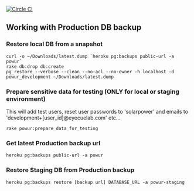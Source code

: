 [![Circle CI](https://circleci.com/gh/eyecuelab/powur.svg?style=svg&circle-token=184c29660ce8e18b159cdf7b7a4dd36222abc97a)](https://circleci.com/gh/eyecuelab/powur)

## Working with Production DB backup

### Restore local DB from a snapshot

```
curl -o ~/Downloads/latest.dump `heroku pg:backups public-url -a powur`
rake db:drop db:create
pg_restore --verbose --clean --no-acl --no-owner -h localhost -d powur_development ~/Downloads/latest.dump
```

### Prepare sensitive data for testing (ONLY for local or staging environment)

This will add test users, reset user passwords to 'solarpower' and emails to 'development+[user_id]@eyecuelab.com' etc...

```
rake powur:prepare_data_for_testing
```

### Get latest Production backup url

```
heroku pg:backups public-url -a powur
```

### Restore Staging DB from Production backup

```
heroku pg:backups restore [backup url] DATABASE_URL -a powur-staging
```
